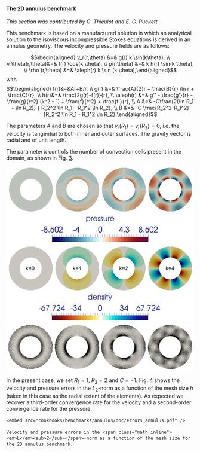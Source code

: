 #### The 2D annulus benchmark

*This section was contributed by C. Thieulot and E. G. Puckett.*

This benchmark is based on a manufactured solution in which an analytical
solution to the isoviscous incompressible Stokes equations is derived in an
annulus geometry. The velocity and pressure fields are as follows:

$$\begin{aligned}
v_r(r,\theta)     &=&  g(r) k \sin(k\theta), \\
v_\theta(r,\theta)&=&  f(r) \cos(k \theta), \\
p(r,\theta)       &=&  k h(r) \sin(k \theta), \\
\rho (r,\theta)   &=& \aleph(r) k \sin (k \theta),\end{aligned}$$ with
$$\begin{aligned}
f(r)&=&Ar+B/r, \\
g(r) &=& \frac{A}{2}r  +  \frac{B}{r} \ln r + \frac{C}{r}, \\
h(r)&=& \frac{2g(r)-f(r)}{r},  \\
\aleph(r) &=& g'' - \frac{g'}{r}  - \frac{g}{r^2} (k^2 - 1)  + \frac{f}{r^2}   + \frac{f'}{r}, \\
A &=& -C\frac{2(\ln R_1 - \ln R_2)} { R_2^2 \ln R_1  - R_1^2 \ln R_2}, \\
B &=& -C \frac{R_2^2-R_1^2}{R_2^2 \ln R_1 - R_1^2 \ln R_2}.\end{aligned}$$

The parameters $A$ and $B$ are chosen so that $v_r(R_1)=v_r(R_2)=0$, i.e. the
velocity is tangential to both inner and outer surfaces. The gravity vector is
radial and of unit length.

The parameter $k$ controls the number of convection cells present in the
domain, as shown in Fig.&nbsp;[3][].

<img src="pressures.png" title="fig:" id="fig:annulus-vp" alt="Pressure, density and velocity fields for k=0,1,2,3 for the 2D annulus benchmark." />
<img src="density.png" title="fig:" id="fig:annulus-vp" alt="Pressure, density and velocity fields for k=0,1,2,3 for the 2D annulus benchmark." />
<img src="velocities2.png" title="fig:" id="fig:annulus-vp" alt="Pressure, density and velocity fields for k=0,1,2,3 for the 2D annulus benchmark." />

In the present case, we set $R_1=1$, $R_2=2$ and $C=-1$. Fig.&nbsp;[4][] shows
the velocity and pressure errors in the $L_2$-norm as a function of the mesh
size $h$ (taken in this case as the radial extent of the elements). As
expected we recover a third-order convergence rate for the velocity and a
second-order convergence rate for the pressure.

```{figure-md} fig:annulus-errors
<embed src="cookbooks/benchmarks/annulus/doc/errors_annulus.pdf" />

Velocity and pressure errors in the <span class="math inline"><em>L</em><sub>2</sub></span>-norm as a function of the mesh size for the 2D annulus benchmark.
```

  [3]: #fig:annulus-vp
  [4]: #fig:annulus-errors
